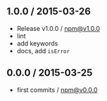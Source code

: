

## 1.0.0 / 2015-03-26
- Release v1.0.0 / npm@v1.0.0
- lint
- add keywords
- docs, add `isError`

## 0.0.0 / 2015-03-25
- first commits / npm@v0.0.0